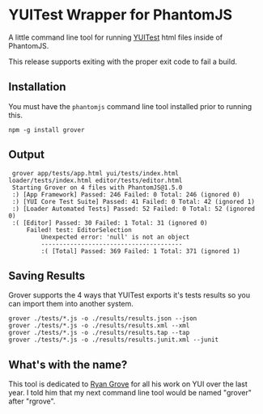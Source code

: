 YUITest Wrapper for PhantomJS
=============================

A little command line tool for running [YUITest](http://yuilibrary..com/yuitest) html
files inside of PhantomJS.

This release supports exiting with the proper exit code to fail a build.

Installation
------------

You must have the `phantomjs` command line tool installed prior to running this.

    npm -g install grover

Output
------

     grover app/tests/app.html yui/tests/index.html loader/tests/index.html editor/tests/editor.html
     Starting Grover on 4 files with PhantomJS@1.5.0
     :) [App Framework] Passed: 246 Failed: 0 Total: 246 (ignored 0)
     :) [YUI Core Test Suite] Passed: 41 Failed: 0 Total: 42 (ignored 1)
     :) [Loader Automated Tests] Passed: 52 Failed: 0 Total: 52 (ignored 0)
     :( [Editor] Passed: 30 Failed: 1 Total: 31 (ignored 0)
         Failed! test: EditorSelection
             Unexpected error: 'null' is not an object
             ---------------------------------------
             :( [Total] Passed: 369 Failed: 1 Total: 371 (ignored 1)


Saving Results
--------------

Grover supports the 4 ways that YUITest exports it's tests results so you can import them
into another system.

    grover ./tests/*.js -o ./results/results.json --json
    grover ./tests/*.js -o ./results/results.xml --xml
    grover ./tests/*.js -o ./results/results.tap --tap
    grover ./tests/*.js -o ./results/results.junit.xml --junit



What's with the name?
---------------------

This tool is dedicated to [Ryan Grove](https://github.com/rgrove) for all his work on YUI over the last year.
I told him that my next command line tool would be named "grover" after "rgrove".
